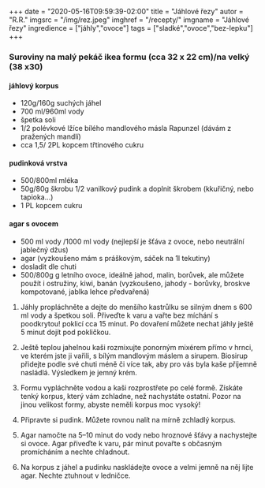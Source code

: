 +++
date = "2020-05-16T09:59:39-02:00"
title = "Jáhlové řezy"
autor = "R.R."
imgsrc = "/img/rez.jpeg"
imghref = "/recepty/"
imgname = "Jáhlové řezy"
ingredience = ["jáhly","ovoce"]
tags = ["sladké","ovoce","bez-lepku"]
+++



### Suroviny na malý pekáč ikea formu (cca 32 x 22 cm)/na velký (38 x30)

#### jáhlový korpus 
- 120g/160g suchých jáhel
- 700 ml/960ml vody
- špetka soli
- 1/2 polévkové lžíce bílého mandlového másla Rapunzel (dávám z pražených mandlí)
- cca 1,5/ 2PL kopcem třtinového cukru

#### pudinková vrstva
- 500/800ml mléka
- 50g/80g škrobu 1/2 vanilkový pudink a doplnit škrobem (kkuřičný, nebo tapioka...)
- 1 PL kopcem cukru

####  agar s ovocem
- 500 ml vody /1000 ml vody (nejlepší je šťáva z ovoce, nebo neutrální jablečný džus)
- agar (vyzkoušeno mám s práškovým, sáček na 1l tekutiny)
- dosladit dle chuti
- 500/800g g letního ovoce, ideálně jahod, malin, borůvek, ale můžete použít i ostružiny, kiwi, banán (vyzkoušeno, jahody - borůvky, broskve kompotované, jablka lehce předvařená)

1. Jáhly propláchněte a dejte do menšího kastrůlku se silným dnem s 600 ml vody a špetkou soli. Přiveďte k varu a vařte bez míchání s poodkrytou! poklicí cca 15 minut. Po dovaření můžete nechat jáhly ještě 5 minut dojít pod pokličkou.
 
2. Ještě teplou jahelnou kaši rozmixujte ponorným mixérem přímo v hrnci, ve kterém jste ji vařili, s bílým mandlovým máslem a sirupem. Biosirup přidejte podle své chuti méně či více tak, aby pro vás byla kaše příjemně nasládlá. Výsledkem je jemný krém.
 
3. Formu vypláchněte vodou a kaši rozprostřete po celé formě. Získáte tenký korpus, který vám zchladne, než nachystáte ostatní. Pozor na jinou velikost formy, abyste neměli korpus moc vysoký!
 
4. Připravte si pudink.  Můžete rovnou nalít na mírně zchladlý korpus.
 
5. Agar namočte na 5–10 minut do vody nebo hroznové šťávy a nachystejte si ovoce. Agar přiveďte k varu, pár minut povařte s občasným promícháním a nechte chladnout.
 
6. Na korpus z jáhel a pudinku naskládejte ovoce a velmi jemně na něj lijte agar. Nechte ztuhnout v ledničce.

<!--zdroj http://ilci-taktovidmj.blogspot.com/2019/07/jahlovy-rez-podle-biokucharky.html-->
